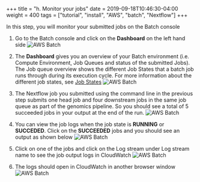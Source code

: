 +++
title = "h. Monitor your jobs"
date = 2019-09-18T10:46:30-04:00
weight = 400
tags = ["tutorial", "install", "AWS", "batch", "Nextflow"]
+++

In this step, you will monitor your submitted jobs on the Batch console

1. Go to the Batch console and click on the **Dashboard** on the left hand side
![AWS Batch](/images/aws-batch/sc21/mon-1.png)

2. The **Dashboard** gives you an overview of your Batch environment (i.e. Compute Environment, Job Queues and status of the submitted Jobs). The Job queue overview shows the different Job States that a batch job runs through during its execution cycle. For more information about the different job states, see [Job States](https://docs.aws.amazon.com/batch/latest/userguide/job_states.html)
![AWS Batch](/images/aws-batch/sc21/mon-2.png)

3. The Nextflow job you submitted using the command line in the previous step submits one head job and four downstream jobs in the same job queue as part of the genomics pipeline. So you should see a total of 5 succeeded jobs in your output at the end of the run.
![AWS Batch](/images/aws-batch/sc21/mon-3.png)

4. You can view the job logs when the job state is **RUNNING** or **SUCCEDED**. Click on the **SUCCEEDED** jobs and you should see an output as shown below
![AWS Batch](/images/aws-batch/sc21/mon-4.png)

5. Click on one of the jobs and click on the Log stream under Log stream name to see the job output logs in CloudWatch
![AWS Batch](/images/aws-batch/sc21/mon-5.png)

6. The logs should open in CloudWatch in another browser window 
![AWS Batch](/images/aws-batch/sc21/mon-6.png)


